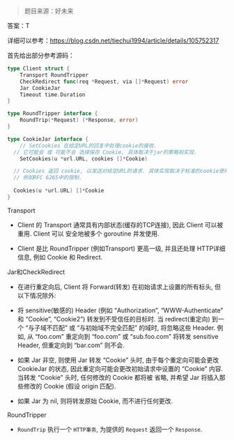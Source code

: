 > 题目来源：好未来

答案：T

详细可以参考：https://blog.csdn.net/tiechui1994/article/details/105752317

首先给出部分参考源码：

```go
type Client struct {	
	Transport RoundTripper 
	CheckRedirect func(req *Request, via []*Request) error
	Jar CookieJar
	Timeout time.Duration
}

type RoundTripper interface {
	RoundTrip(*Request) (*Response, error)
}

type CookieJar interface {
	// SetCookies 在给定URL的回复中处理cookie的接收.
  // 它可能会 或 可能不会 选择保存 Cookie, 具体取决于jar的策略和实现.
	SetCookies(u *url.URL, cookies []*Cookie)

  // Cookies 返回 cookie, 以发送对给定URL的请求. 具体实现取决于标准的cookie使用限制,
  // 例如RFC 6265中的限制.
    	
  Cookies(u *url.URL) []*Cookie
}
```

Transport

+ Client 的 Transport 通常具有内部状态(缓存的TCP连接), 因此 Client 可以被重用. Client 可以
  安全地被多个 goroutine 并发使用.

+ Client 是比 RoundTripper (例如Transport) 更高一级, 并且还处理 HTTP详细信息, 例如 Cookie
  和 Redirect.

Jar和CheckRedirect

- 在进行重定向后, Client 将 Forward(转发) 在初始请求上设置的所有标头, 但以下情况除外:

+ 将 sensitive(敏感的) Header (例如 “Authorization”, “WWW-Authenticate” 和 “Cookie”,
  “Cookie2”) 转发到不受信任的目标时. 当 redirect(重定向) 到一个 “与子域不匹配” 或 “与初始域不完全匹配” 的域时,
  将忽略这些 Header. 例如, 从 “foo.com” 重定向到 “foo.com” 或 “sub.foo.com” 将转发 sensitive Header,
  但重定向到 “bar.com” 则不会.

+ 如果 Jar 非空, 则使用 Jar 转发 “Cookie” 头时, 由于每个重定向可能会更改 CookieJar 的状态,
  因此重定向可能会更改初始请求中设置的 “Cookie” 内容. 当转发 “Cookie” 头时, 任何修改的 Cookie 都将被
  省略, 并希望 Jar 将插入那些修改的 Cookie (假设 origin 匹配).

+ 如果 Jar 为 nil, 则将转发原始 Cookie, 而不进行任何更改.

RoundTripper

+ `RoundTrip` 执行一个 `HTTP事务`, 为提供的 `Request` 返回一个 `Response`.